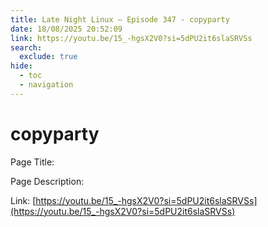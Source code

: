 ```yaml
---
title: Late Night Linux – Episode 347 - copyparty
date: 18/08/2025 20:52:09
link: https://youtu.be/15_-hgsX2V0?si=5dPU2it6slaSRVSs
search:
  exclude: true
hide:
  - toc
  - navigation
---
```


# copyparty

Page Title: 

Page Description:  

Link: [https://youtu.be/15_-hgsX2V0?si=5dPU2it6slaSRVSs](https://youtu.be/15_-hgsX2V0?si=5dPU2it6slaSRVSs)